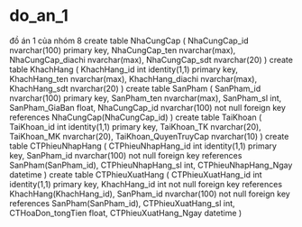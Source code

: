 # do_an_1
đồ án 1 của nhóm 8
create table NhaCungCap (
	NhaCungCap_id nvarchar(100) primary key,
	NhaCungCap_ten nvarchar(max),
	NhaCungCap_diachi nvarchar(max),
	NhaCungCap_sdt nvarchar(20)
)
create table KhachHang (
	KhachHang_id int identity(1,1) primary key,
	KhachHang_ten nvarchar(max),
	KhachHang_diachi nvarchar(max),
	KhachHang_sdt nvarchar(20)
)
create table SanPham (
	SanPham_id nvarchar(100) primary key,
	SanPham_ten nvarchar(max),
	SanPham_sl int,
	SanPham_GiaBan float,
	NhaCungCap_id nvarchar(100) not null foreign key references NhaCungCap(NhaCungCap_id)
)
create table TaiKhoan (
	TaiKhoan_id int identity(1,1) primary key,
	TaiKhoan_TK nvarchar(20),
	TaiKhoan_MK nvarchar(20),
	TaiKhoan_QuyenTruyCap nvarchar(10)
)
create table CTPhieuNhapHang (
	CTPhieuNhapHang_id int identity(1,1) primary key,
	SanPham_id nvarchar(100) not null foreign key references SanPham(SanPham_id),
	CTPhieuNhapHang_sl int,
	CTPhieuNhapHang_Ngay datetime
)
create table CTPhieuXuatHang (
	CTPhieuXuatHang_id int identity(1,1) primary key,
	KhachHang_id int  not null  foreign key references KhachHang(KhachHang_id),
	SanPham_id nvarchar(100) not null foreign key references SanPham(SanPham_id),
	CTPhieuXuatHang_sl int,
	CTHoaDon_tongTien float,
	CTPhieuXuatHang_Ngay datetime
)

